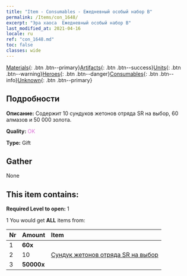 ```yaml
---
title: "Item - Consumables - Ежедневный особый набор B"
permalink: /Items/con_1648/
excerpt: "Эра хаоса  Ежедневный особый набор B"
last_modified_at: 2021-04-16
locale: ru
ref: "con_1648.md"
toc: false
classes: wide
---
```

 [Materials](/ru/Items/){: .btn .btn--primary}[Artifacts](/ru/Items/Artifacts/){: .btn .btn--success}[Units](/ru/Items/Units/){: .btn .btn--warning}[Heroes](/ru/Items/Heroes/){: .btn .btn--danger}[Consumables](/ru/Items/Consumables/){: .btn .btn--info}[Unknown](/ru/Items/Unknown/){: .btn .btn--primary}

## Подробности
 **Описание:** Содержит 10 сундуков жетонов отряда SR на выбор, 60 алмазов и 50 000 золота.

 **Quality:** <span style="color: #DA70D6">OK</span>

 **Type:** Gift

## Gather

  None

## This item contains:

 **Required Level to open:** 1

 1 You would get **ALL** items  from:

  | Nr | Amount |     Item    |
  |:---|:-------|:------------|
  | 1 |  **60x** | <i class="fas fa-gem"/> |  | 
  | 2 | 10 | [Сундук жетонов отряда SR на выбор](/ru/Items/con_1618/) |  | 
  | 3 |  **50000x** | <i class="fas fa-coins"/> |  | 
